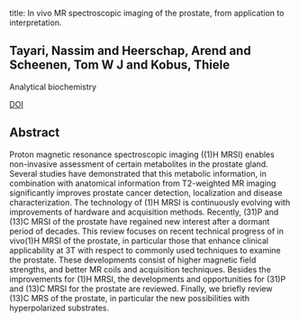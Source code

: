 title: In vivo MR spectroscopic imaging of the prostate, from application to interpretation.

## Tayari, Nassim and Heerschap, Arend and Scheenen, Tom W J and Kobus, Thiele
Analytical biochemistry

<a href="https://doi.org/10.1016/j.ab.2017.02.001">DOI</a>

## Abstract
Proton magnetic resonance spectroscopic imaging ((1)H MRSI) enables non-invasive assessment of certain metabolites in the prostate gland. Several studies have demonstrated that this metabolic information, in combination with anatomical information from T2-weighted MR imaging significantly improves prostate cancer detection, localization and disease characterization. The technology of (1)H MRSI is continuously evolving with improvements of hardware and acquisition methods. Recently, (31)P and (13)C MRSI of the prostate have regained new interest after a dormant period of decades. This review focuses on recent technical progress of in vivo(1)H MRSI of the prostate, in particular those that enhance clinical applicability at 3T with respect to commonly used techniques to examine the prostate. These developments consist of higher magnetic field strengths, and better MR coils and acquisition techniques. Besides the improvements for (1)H MRSI, the developments and opportunities for (31)P and (13)C MRSI for the prostate are reviewed. Finally, we briefly review (13)C MRS of the prostate, in particular the new possibilities with hyperpolarized substrates.

